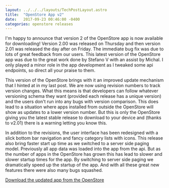 ```yaml
---
layout: ../../../layouts/TechPostLayout.astro
title:  "OpenStore App v2"
date:   2017-09-23 00:46:00 -0400
categories: openstore releases
---
```


I'm happy to announce that version 2 of the OpenStore app is now available
for downloading! Version 2.00 was released on Thursday and then version 2.01
was released the day after on Friday. The immediate bug fix was due to lots
of great feedback from our users. This latest version of the OpenStore app
was due to the great work done by Stefano V with an assist by Michal. I only
played a minor role in the app development as I tweaked some api endpoints, so
direct all your praise to them.

This version of the OpenStore brings with it an improved update mechanism that I
hinted at in my last post. We are now using revision numbers to track version
changes. What this means is that developers can follow whatever versioning
schema they want (provided each release has a unique version) and the users
don't run into any bugs with version comparison. This does lead to a situation
where apps installed from outside the OpenStore will show as updates to a lower
version number. But this is only the OpenStore giving you the latest stable
release to download to your device and (thanks to v2.01) there is a warning
letting you know this.

In addition to the revisions, the user interface has been redesigned with a
slick bottom bar navigation and fancy category lists with icons. This release
also bring faster start up time as we switched to a server side paging model.
Previously all app data was loaded into the app from the api. But as the number
of apps in the OpenStore has grown this has lead to slower and slower startup
times for the app. By switching to server side paging we dramatically speed
up the startup of the app. And with all these great new features there were
also many bugs squashed.

[Download the updated app from the OpenStore](https://open-store.io/app/openstore.openstore-team)
